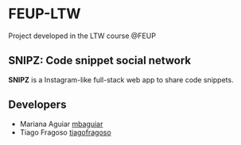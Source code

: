# FEUP-LTW

Project developed in the LTW course @FEUP

## **SNIPZ**: Code snippet social network

**SNIPZ** is a Instagram-like full-stack web app to share code snippets.

## Developers

- Mariana Aguiar [mbaguiar](https://github.com/mbaguiar)
- Tiago Fragoso [tiagofragoso](https://github.com/tiagofragoso)
